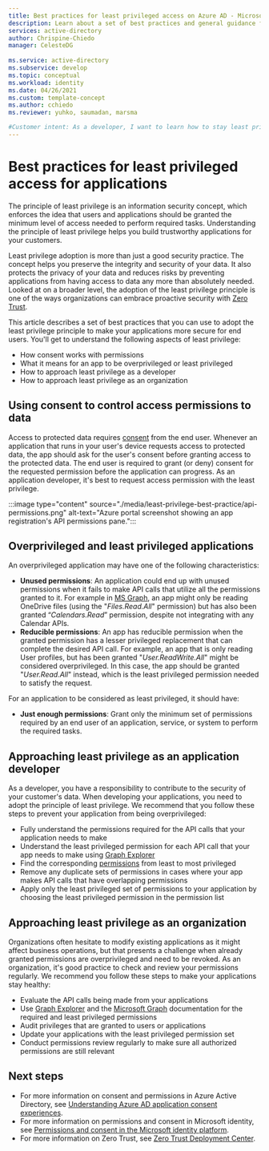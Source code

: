 ```yaml
---
title: Best practices for least privileged access on Azure AD - Microsoft identity platform
description: Learn about a set of best practices and general guidance for least privilege.
services: active-directory
author: Chrispine-Chiedo
manager: CelesteDG
 
ms.service: active-directory
ms.subservice: develop
ms.topic: conceptual
ms.workload: identity 
ms.date: 04/26/2021
ms.custom: template-concept
ms.author: cchiedo
ms.reviewer: yuhko, saumadan, marsma

#Customer intent: As a developer, I want to learn how to stay least privileged and require just enough permissions for my application.
---
```


# Best practices for least privileged access for applications

The principle of least privilege is an information security concept, which enforces the idea that users and applications should be granted the minimum level of access needed to perform required tasks. Understanding the principle of least privilege helps you build trustworthy applications for your customers.

Least privilege adoption is more than just a good security practice. The concept helps you preserve the integrity and security of your data. It also protects the privacy of your data and reduces risks by preventing applications from having access to data any more than absolutely needed. Looked at on a broader level, the adoption of the least privilege principle is one of the ways organizations can embrace proactive security with [Zero Trust](https://www.microsoft.com/security/business/zero-trust).

This article describes a set of best practices that you can use to adopt the least privilege principle to make your applications more secure for end users. You'll get to understand the following aspects of least privilege:
- How consent works with permissions
- What it means for an app to be overprivileged or least privileged
- How to approach least privilege as a developer
- How to approach least privilege as an organization

## Using consent to control access permissions to data

Access to protected data requires [consent](../develop/application-consent-experience.md#consent-and-permissions) from the end user. Whenever an application that runs in your user's device requests access to protected data, the app should ask for the user's consent before granting access to the protected data. The end user is required to grant (or deny) consent for the requested permission before the application can progress. As an application developer, it's best to request access permission with the least privilege.

:::image type="content" source="./media/least-privilege-best-practice/api-permissions.png" alt-text="Azure portal screenshot showing an app registration's API permissions pane.":::

## Overprivileged and least privileged applications

An overprivileged application may have one of the following characteristics:
- **Unused permissions**: An application could end up with unused permissions when it fails to make API calls that utilize all the permissions granted to it. For example in [MS Graph](/graph/overview), an app might only be reading OneDrive files (using the "*Files.Read.All*" permission) but has also been granted “*Calendars.Read*” permission, despite not integrating with any Calendar APIs.
- **Reducible permissions**: An app has reducible permission when the granted permission has a lesser privileged replacement that can complete the desired API call. For example, an app that is only reading User profiles, but has been granted "*User.ReadWrite.All*" might be considered overprivileged. In this case, the app should be granted "*User.Read.All*" instead, which is the least privileged permission needed to satisfy the request.

For an application to be considered as least privileged, it should have:
- **Just enough permissions**: Grant only the minimum set of permissions required by an end user of an application, service, or system to perform the required tasks.

## Approaching least privilege as an application developer

As a developer, you have a responsibility to contribute to the security of your customer's data. When developing your applications, you need to adopt the principle of least privilege. We recommend that you follow these steps to prevent your application from being overprivileged:
- Fully understand the permissions required for the API calls that your application needs to make
- Understand the least privileged permission for each API call that your app needs to make using [Graph Explorer](https://developer.microsoft.com/graph/graph-explorer)
- Find the corresponding [permissions](/graph/permissions-reference) from least to most privileged
- Remove any duplicate sets of permissions in cases where your app makes API calls that have overlapping permissions
- Apply only the least privileged set of permissions to your application by choosing the least privileged permission in the permission list

## Approaching least privilege as an organization

Organizations often hesitate to modify existing applications as it might affect business operations, but that presents a challenge when already granted permissions are overprivileged and need to be revoked. As an organization, it's good practice to check and review your permissions regularly. We recommend you follow these steps to make your applications stay healthy:
- Evaluate the API calls being made from your applications
- Use [Graph Explorer](https://developer.microsoft.com/graph/graph-explorer) and the [Microsoft Graph](/graph/overview) documentation for the required and least privileged permissions
- Audit privileges that are granted to users or applications
- Update your applications with the least privileged permission set
- Conduct permissions review regularly to make sure all authorized permissions are still relevant

## Next steps

- For more information on consent and permissions in Azure Active Directory, see [Understanding Azure AD application consent experiences](../develop/application-consent-experience.md).
- For more information on permissions and consent in Microsoft identity, see [Permissions and consent in the Microsoft identity platform](../develop/v2-permissions-and-consent.md).
- For more information on Zero Trust, see [Zero Trust Deployment Center](/security/zero-trust/).
